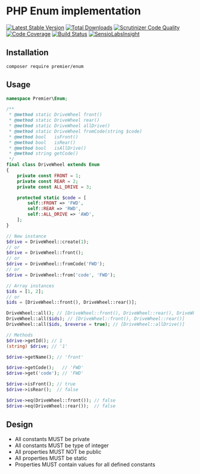 # PHP Enum implementation

[![Latest Stable Version](https://poser.pugx.org/grachevko/enum/v/stable)](https://packagist.org/packages/grachevko/enum)
[![Total Downloads](https://poser.pugx.org/grachevko/enum/downloads)](https://packagist.org/packages/grachevko/enum)
[![Scrutinizer Code Quality](https://scrutinizer-ci.com/g/grachevko/Enum/badges/quality-score.png?b=master)](https://scrutinizer-ci.com/g/grachevko/Enum/?branch=master)
[![Code Coverage](https://scrutinizer-ci.com/g/grachevko/Enum/badges/coverage.png?b=master)](https://scrutinizer-ci.com/g/grachevko/Enum/?branch=master)
[![Build Status](https://scrutinizer-ci.com/g/grachevko/Enum/badges/build.png?b=master)](https://scrutinizer-ci.com/g/grachevko/Enum/build-status/master)
[![SensioLabsInsight](https://insight.sensiolabs.com/projects/9bc0fe1b-8b10-44b9-9a71-5819ce7ccaef/big.png)](https://insight.sensiolabs.com/projects/9bc0fe1b-8b10-44b9-9a71-5819ce7ccaef)

## Installation

```
composer require premier/enum
```

## Usage

```php
namespace Premier\Enum;

/**
 * @method static DriveWheel front()
 * @method static DriveWheel rear()
 * @method static DriveWheel allDrive()
 * @method static DriveWheel fromCode(string $code)
 * @method bool   isFront()
 * @method bool   isRear()
 * @method bool   isAllDrive()
 * @method string getCode()
 */
final class DriveWheel extends Enum
{
    private const FRONT = 1;
    private const REAR = 2;
    private const ALL_DRIVE = 3;

    protected static $code = [
        self::FRONT => 'FWD',
        self::REAR => 'RWD',
        self::ALL_DRIVE => 'AWD',
    ];
}

// New instance
$drive = DriveWheel::create(1);
// or
$drive = DriveWheel::front();
// or
$drive = DriveWheel::fromCode('FWD');
// or
$drive = DriveWheel::from('code', 'FWD');

// Array instances
$ids = [1, 2];
// or
$ids = [DriveWheel::front(), DriveWheel::rear()];

DriveWheel::all(); // [DriveWheel::front(), DriveWheel::rear(), DriveWheel::allDrive()]
DriveWheel::all($ids); // [DriveWheel::front(), DriveWheel::rear()]
DriveWheel::all($ids, $reverse = true); // [DriveWheel::allDrive()]

// Methods
$drive->getId(); // 1
(string) $drive; // '1'

$drive->getName(); // 'front'

$drive->getCode();   // 'FWD'
$drive->get('code'); // 'FWD'

$drive->isFront(); // true
$drive->isRear();  // false

$drive->eq(DriveWheel::front()); // false
$drive->eq(DriveWheel::rear());  // false
```

## Design

- All constants MUST be private
- All constants MUST be type of integer
- All properties MUST NOT be public
- All properties MUST be static
- Properties MUST contain values for all defined constants

